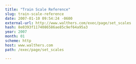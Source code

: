 ```yaml
---
title: "Train Scale Reference"
slug: train-scale-reference
date: 2007-01-10 09:54:24 -0600
external-url: http://www.walthers.com/exec/page/set_scales
hash: 8e0393f1174086586ae85c9ef64a95a3
year: 2007
month: 01
scheme: http
host: www.walthers.com
path: /exec/page/set_scales

---
```



